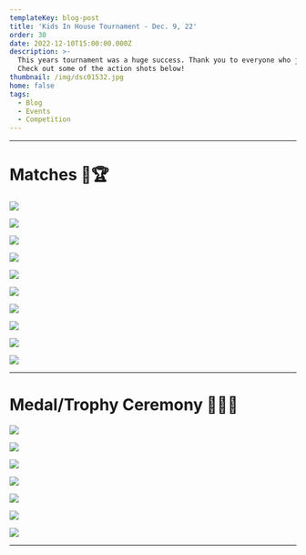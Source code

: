 ```yaml
---
templateKey: blog-post
title: 'Kids In House Tournament - Dec. 9, 22'
order: 30
date: 2022-12-10T15:00:00.000Z
description: >-
  This years tournament was a huge success. Thank you to everyone who joined us!
  Check out some of the action shots below!  
thumbnail: /img/dsc01532.jpg
home: false
tags:
  - Blog
  - Events
  - Competition
---
```

- - -

# Matches 🥋🏆

![](/img/dsc04046.jpg)

![](/img/dsc02405.jpg)

![](/img/dsc04816.jpg)

![](/img/dsc04760.jpg)

![](/img/dsc01794.jpg)

![](/img/dsc03688.jpg)

![](/img/dsc03443.jpg)

![](/img/dsc03812.jpg)

![](/img/dsc01628.jpg)

![](/img/dsc01606.jpg)

- - -

# Medal/Trophy Ceremony 🥇🥈🥉

![](/img/dsc03133.jpg)

![](/img/dsc03099.jpg)

![](/img/dsc05540.jpg)

![](/img/dsc05353.jpg)

![](/img/dsc05305.jpg)

![](/img/dsc05173.jpg)

![](/img/dsc05374.jpg)

- - -
